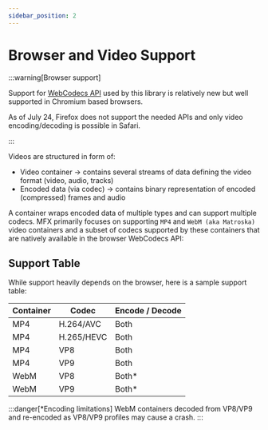 ```yaml
---
sidebar_position: 2
---
```


# Browser and Video Support

:::warning[Browser support]

Support for [WebCodecs API](https://caniuse.com/webcodecs) used by this library is relatively new but well supported in Chromium based browsers.

As of July 24, Firefox does not support the needed APIs and only video encoding/decoding is possible in Safari.

:::

Videos are structured in form of:
- Video container → contains several streams of data defining the video format (video, audio, tracks)
- Encoded data (via codec) → contains binary representation of encoded (compressed) frames and audio

A container wraps encoded data of multiple types and can support multiple codecs. MFX primarily focuses on supporting `MP4` and `WebM (aka Matroska)` video containers and a subset of codecs supported by these containers that are natively available in the browser WebCodecs API:


## Support Table
While support heavily depends on the browser, here is a sample support table:

| Container | Codec       | Encode / Decode |
| --------  | ---------   | --------------- 
| MP4       | H.264/AVC   | Both            |
| MP4       | H.265/HEVC  | Both            |
| MP4       | VP8         | Both            |
| MP4       | VP9         | Both            |
| WebM      | VP8         | Both*           |
| WebM      | VP9         | Both*           |

:::danger[*Encoding limitations]
WebM containers decoded from VP8/VP9 and re-encoded as VP8/VP9 profiles may cause a crash. 
:::
